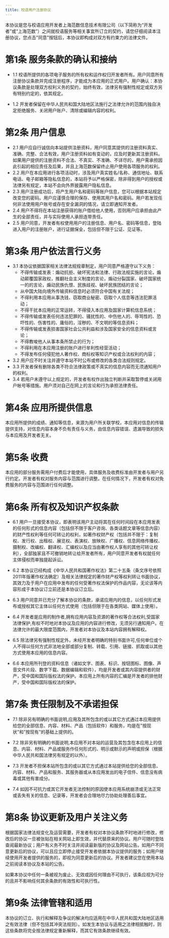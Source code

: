 ```yaml
---
title: 校语用户注册协议
---
```


本协议是您与校语应用开发者上海范数信息技术有限公司（以下简称为“开发者”或“上海范数”）之间就校语服务等相关事宜所订立的契约，请您仔细阅读本注册协议，您点击"同意"按钮后，本协议即构成对双方有约束力的法律文件。

# 第1条 服务条款的确认和接纳
- 1.1 校语所提供的各项电子服务的所有权和运作权归开发者所有。用户同意所有注册协议条款并完成注册程序，才能成为本应用的正式用户。用户确认：本协议条款是处理双方权利义务的契约，始终有效，法律另有强制性规定或双方另有特别约定的，依其规定。

- 1.2 开发者保留在中华人民共和国大陆地区法施行之法律允许的范围内独自决定拒绝服务、关闭用户账户、清除或编辑内容的权利。

# 第2条 用户信息
- 2.1 用户应自行诚信向本站提供注册资料，用户同意其提供的注册资料真实、准确、完整、合法有效，用户注册资料如有变动的，应及时更新其注册资料。如果用户提供的注册资料不合法、不真实、不准确、不详尽的，用户需承担因此引起的相应责任及后果，并且上海范数保留终止用户使用各项服务的权利。
- 2.2 用户在本应用进行各项活动时，涉及用户真实姓名/名称、通信地址、联系电话、电子邮箱等隐私信息的，本站将予以严格保密，除非得到用户的授权或法律另有规定，本站不会向外界披露用户隐私信息。
- 2.3 用户注册成功后，将产生用户名和密码等账户信息，您可以根据本站规定改变您的密码。用户应谨慎合理的保存、使用其用户名和密码。用户若发现任何非法使用用户账号或存在安全漏洞的情况，请立即通知开发者。
- 2.4 用户不得将在本站注册获得的账户借给他人使用，否则用户应承担由此产生的全部责任，并与实际使用人承担连带责任。
- 2.5 用户同意，开发者有权使用用户的注册信息、用户名、密码等信息，登陆进入用户的注册账户，进行证据保全，包括但不限于公证、见证等。

# 第3条 用户依法言行义务
- 3.1 本协议依据国家相关法律法规规章制定，用户同意严格遵守以下义务：
  - 不得传输或发表：煽动抗拒、破坏宪法和法律、行政法规实施的言论，煽动颠覆国家政权，推翻社会主义制度的言论，煽动分裂国家、破坏国家统一的的言论，煽动民族仇恨、民族歧视、破坏民族团结的言论； 
  - 从中国大陆向境外传输资料信息时必须符合中国有关法规；
  - 不得利用本应用从事洗钱、窃取商业秘密、窃取个人信息等违法犯罪活动； 
  - 不得干扰本应用的正常运转，不得侵入本应用及国家计算机信息系统；
  - 不得传输或发表任何违法犯罪的、骚扰性的、中伤他人的、辱骂性的、恐吓性的、伤害性的、庸俗的，淫秽的、不文明的等信息资料；
  - 不得传输或发表损害国家社会公共利益和涉及国家安全的信息资料或言论；
  - 不得教唆他人从事本条所禁止的行为；
  - 不得利用在本应用注册的账户进行牟利性经营活动；
  - 不得发布任何侵犯他人著作权、商标权等知识产权或合法权利的内容；
- 3.2 用户应不时关注并遵守本站不时公布或修改的各类合法规则规定。
- 3.3 开发者保有删除各类不符合法律政策或不真实的信息内容而无须通知用户的权利。
- 3.4 若用户未遵守以上规定的，开发者有权作出独立判断并采取暂停或关闭用户帐号等措施。用户须对自己在网上的言论和行为承担法律责任。

# 第4条 应用所提供信息
本应用所提供的成绩、通知等信息，来源为用户所关联学校，本应用对信息的传输提供支持，对信息内容本身不负有责任与义务，由信息内容错误、遗漏导致的损失与本应用及开发者无关。

# 第5条 收费
本应用的部分服务需用户付费后才能使用，具体服务及收费标准由开发者与用户另行约定。开发者有权对服务内容与范围进行调整。在任何情况下，开发者有权对免费服务的内容与范围进行任何调整。

# 第6条 所有权及知识产权条款
- 6.1 用户一旦接受本协议，即表明该用户主动将其在任何时间段在本应用发表的任何形式的信息内容（包括但不限于客户咨询、各类话题文章等信息内容）的财产性权利等任何可转让的权利，如著作权财产权（包括并不限于：复制权、发行权、出租权、展览权、表演权、放映权、广播权、信息网络传播权、摄制权、改编权、翻译权、汇编权以及应当由著作权人享有的其他可转让权利），全部独家且不可撤销地转让给开发者所有，用户同意开发者有权就任何主体侵权而单独提起诉讼。 

- 6.2 本协议已经构成《中华人民共和国著作权法》第二十五条（条文序号依照2011年版著作权法确定）及相关法律规定的著作财产权等权利转让书面协议，其效力及于用户在应用中发布的任何受著作权法保护的作品内容，无论该等内容形成于本协议订立前还是本协议订立后。

- 6.3 用户同意并已充分了解本协议的条款，承诺应用内的信息，以任何形式发布或授权其它主体以任何方式使用（包括但限于在各类网站、媒体上使用）。

- 6.4 开发者是应用的制作者,拥有应用内容及资源的著作权等合法权利,受国家法律保护,有权不时地对本协议及应用的内容进行修改，无须另行通知用户。在法律允许的最大限度范围内，开发者对本协议及本站内容拥有解释权。

- 6.5 除法律另有强制性规定外，未经开发者明确的特别书面许可,任何单位或个人不得以任何方式非法地全部或部分复制、转载、引用、链接、抓取或以其他方式使用本应用的信息内容。

- 6.6 本应用所刊登的资料信息（诸如文字、图表、标识、按钮图标、图像、声音文件片段、数字下载、数据编辑和软件），均是开发者或其内容提供者的财产，受中国和国际版权法的保护。本应用上所有内容的汇编是开发者的排他财产，受中国和国际版权法的保护。


# 第7条 责任限制及不承诺担保
- 7.1 除非另有明确的书面说明,应用及其所包含的或以其它方式通过本应用提供给您的全部信息、内容、材料、产品（包括软件）和服务，均是在"按现状"和"按现有"的基础上提供的。

- 7.2 除非另有明确的书面说明,本应用不对本站的运营及其包含在本应用上的信息、内容、材料、产品或服务作任何形式的、明示或默示的声明或担保（根据中华人民共和国法律另有规定的以外）。

- 7.3 开发者不担保本站所包含的或以其它方式通过本站提供给您的全部信息、内容、材料、产品和服务、其服务器或从本应用发出的电子信件、信息没有病毒或其他有害成分。

- 7.4 如因不可抗力或其它开发者无法控制的原因使本应用系统崩溃或无法正常或丢失有关的信息、记录等，开发者会合理地尽力协助处理善后事宜。

# 第8条 协议更新及用户关注义务
根据国家法律法规变化及运营需要，开发者有权对本协议条款不时地进行修改，修改后的协议一旦被张贴在相关网站上即生效，并代替原来的协议。用户可随时登陆查阅最新协议；用户有义务不时关注并阅读最新版的协议及网站公告。如用户不同意更新后的协议，可以且应立即停止接受开发者依据本协议提供的服务；如用户继续使用开发者提供的服务的，即视为同意更新后的协议。开发者建议您在使用本站之前阅读本协议及本站的公告。 

如果本协议中任何一条被视为废止、无效或因任何理由不可执行，该条应视为可分的且并不影响任何其余条款的有效性和可执行性。

# 第9条 法律管辖和适用
本协议的订立、执行和解释及争议的解决均应适用在中华人民共和国大陆地区适用之有效法律（但不包括其冲突法规则）。如发生本协议与适用之法律相抵触时，则这些条款将完全按法律规定重新解释，而其它有效条款继续有效。
